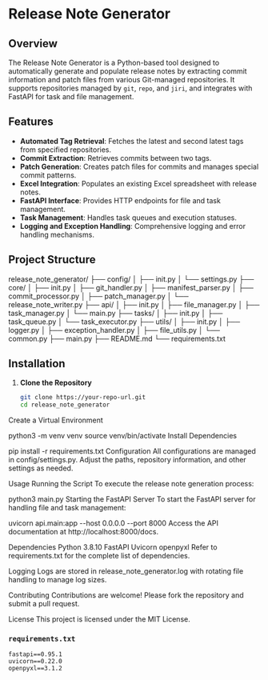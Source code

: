 # Release Note Generator

## Overview

The Release Note Generator is a Python-based tool designed to automatically generate and populate release notes by extracting commit information and patch files from various Git-managed repositories. It supports repositories managed by `git`, `repo`, and `jiri`, and integrates with FastAPI for task and file management.

## Features

- **Automated Tag Retrieval**: Fetches the latest and second latest tags from specified repositories.
- **Commit Extraction**: Retrieves commits between two tags.
- **Patch Generation**: Creates patch files for commits and manages special commit patterns.
- **Excel Integration**: Populates an existing Excel spreadsheet with release notes.
- **FastAPI Interface**: Provides HTTP endpoints for file and task management.
- **Task Management**: Handles task queues and execution statuses.
- **Logging and Exception Handling**: Comprehensive logging and error handling mechanisms.

## Project Structure
release_note_generator/
├── config/
│ ├── init.py
│ └── settings.py
├── core/
│ ├── init.py
│ ├── git_handler.py
│ ├── manifest_parser.py
│ ├── commit_processor.py
│ ├── patch_manager.py
│ └── release_note_writer.py
├── api/
│ ├── init.py
│ ├── file_manager.py
│ ├── task_manager.py
│ └── main.py
├── tasks/
│ ├── init.py
│ ├── task_queue.py
│ └── task_executor.py
├── utils/
│ ├── init.py
│ ├── logger.py
│ ├── exception_handler.py
│ ├── file_utils.py
│ └── common.py
├── main.py
├── README.md
└── requirements.txt

## Installation

1. **Clone the Repository**
   ```bash
   git clone https://your-repo-url.git
   cd release_note_generator
Create a Virtual Environment

python3 -m venv venv
source venv/bin/activate
Install Dependencies

pip install -r requirements.txt
Configuration
All configurations are managed in config/settings.py. Adjust the paths, repository information, and other settings as needed.

Usage
Running the Script
To execute the release note generation process:

python3 main.py
Starting the FastAPI Server
To start the FastAPI server for handling file and task management:

uvicorn api.main:app --host 0.0.0.0 --port 8000
Access the API documentation at http://localhost:8000/docs.

Dependencies
Python 3.8.10
FastAPI
Uvicorn
openpyxl
Refer to requirements.txt for the complete list of dependencies.

Logging
Logs are stored in release_note_generator.log with rotating file handling to manage log sizes.

Contributing
Contributions are welcome! Please fork the repository and submit a pull request.

License
This project is licensed under the MIT License.


### `requirements.txt`

```plaintext
fastapi==0.95.1
uvicorn==0.22.0
openpyxl==3.1.2